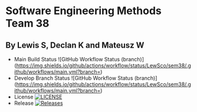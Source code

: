 # Software Engineering Methods Team 38
## By Lewis S, Declan K and Mateusz W
* Main Build Status ![GitHub Workflow Status (branch)](https://img.shields.io/github/actions/workflow/status/LewSco/sem38/.github/workflows/main.yml?branch=<master branch>)
* Develop Branch Status ![GitHub Workflow Status (branch)](https://img.shields.io/github/actions/workflow/status/LewSco/sem38/.github/workflows/main.yml?branch=<develop branch>)
* License [![LICENSE](https://img.shields.io/github/license/LewSco/sem38.svg?style=flat-square)](https://github.com/<LewSco/sem38/LICENSE)
* Release [![Releases](https://img.shields.io/github/release/LewSco/sem38/all.svg?style=flat-square)](https://github.com/LewSco/sem38/releases)